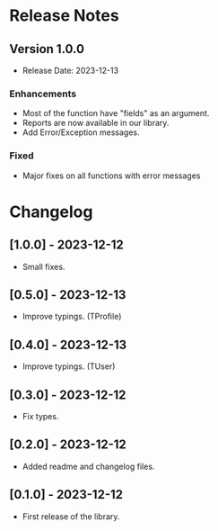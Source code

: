 # Release Notes

## Version 1.0.0
- Release Date: 2023-12-13

### Enhancements
- Most of the function have "fields" as an argument.
- Reports are now available in our library. 
- Add Error/Exception messages.

### Fixed
- Major fixes on all functions with error messages


# Changelog

## [1.0.0] - 2023-12-12
- Small fixes.

## [0.5.0] - 2023-12-13
- Improve typings. (TProfile)

## [0.4.0] - 2023-12-13
- Improve typings. (TUser)

## [0.3.0] - 2023-12-12
- Fix types.

## [0.2.0] - 2023-12-12
- Added readme and changelog files.

## [0.1.0] - 2023-12-12
- First release of the library.

